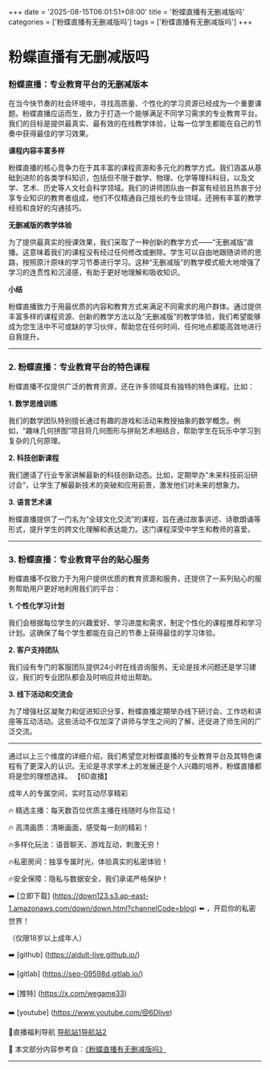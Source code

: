 +++
date = '2025-08-15T06:01:51+08:00'
title = '粉蝶直播有无删减版吗'
categories = ['粉蝶直播有无删减版吗']
tags = ['粉蝶直播有无删减版吗']
+++

# 粉蝶直播有无删减版吗

### 粉蝶直播：专业教育平台的无删减版本

在当今快节奏的社会环境中，寻找高质量、个性化的学习资源已经成为一个重要课题。粉蝶直播应运而生，致力于打造一个能够满足不同学习需求的专业教育平台。我们的目标是提供最真实、最有效的在线教学体验，让每一位学生都能在自己的节奏中获得最佳的学习效果。

**课程内容丰富多样**

粉蝶直播的核心竞争力在于其丰富的课程资源和多元化的教学方式。我们涵盖从基础到进阶的各类学科知识，包括但不限于数学、物理、化学等理科科目，以及文学、艺术、历史等人文社会科学领域。我们的讲师团队由一群富有经验且热衷于分享专业知识的教育者组成，他们不仅精通自己擅长的专业领域，还拥有丰富的教学经验和良好的沟通技巧。

**无删减版的教学体验**

为了提供最真实的授课效果，我们采取了一种创新的教学方式——“无删减版”直播。这意味着我们的课程没有经过任何修改或删除。学生可以自由地跟随讲师的思路，按照原汁原味的学习节奏进行学习。这种“无删减版”的教学模式极大地增强了学习的连贯性和沉浸感，有助于更好地理解和吸收知识。

**小结**

粉蝶直播致力于用最优质的内容和教育方式来满足不同需求的用户群体。通过提供丰富多样的课程资源、创新的教学方法以及“无删减版”的教学体验，我们希望能够成为您生活中不可或缺的学习伙伴，帮助您在任何时间、任何地点都能高效地进行自我提升。

---

### 2. 粉蝶直播：专业教育平台的特色课程

粉蝶直播不仅提供广泛的教育资源，还在许多领域具有独特的特色课程。比如：

**1. 数学思维训练**

我们的数学团队特别擅长通过有趣的游戏和活动来教授抽象的数学概念。例如，“趣味几何拼图”项目将几何图形与拼贴艺术相结合，帮助学生在玩乐中学习到复杂的几何原理。

**2. 科技创新课程**

我们邀请了行业专家讲解最新的科技创新动态。比如，定期举办“未来科技前沿研讨会”，让学生了解最新技术的突破和应用前景，激发他们对未来的想象力。

**3. 语言艺术课**

粉蝶直播提供了一门名为“全球文化交流”的课程，旨在通过故事讲述、诗歌朗诵等形式，提升学生的跨文化理解和表达能力。这门课程深受中学生和教师的喜爱。

---

### 3. 粉蝶直播：专业教育平台的贴心服务

粉蝶直播不仅致力于为用户提供优质的教育资源和服务，还提供了一系列贴心的服务帮助用户更好地利用我们的平台：

**1. 个性化学习计划**

我们会根据每位学生的兴趣爱好、学习进度和需求，制定个性化的课程推荐和学习计划。这确保了每个学生都能在自己的节奏上获得最佳的学习体验。

**2. 客户支持团队**

我们设有专门的客服团队提供24小时在线咨询服务。无论是技术问题还是学习建议，我们的专业团队都会及时响应并给出帮助。

**3. 线下活动和交流会**

为了增强社区凝聚力和促进知识分享，粉蝶直播定期举办线下研讨会、工作坊和讲座等互动活动。这些活动不仅加深了讲师与学生之间的了解，还促进了师生间的广泛交流。

---

通过以上三个维度的详细介绍，我们希望您对粉蝶直播的专业教育平台及其特色课程有了更深入的认识。无论是寻求学术上的发展还是个人兴趣的培养，粉蝶直播都将是您的理想选择。
【6D直播】

 成年人的专属空间，实时互动尽享精彩

🔥 精选主播：每天数百位优质主播在线随时与你互动！

🔥 高清画质：清晰画面，感受每一刻的精彩！

🔥多样化玩法：语音聊天、游戏互动，刺激无穷！

🔥私密房间：独享专属时光，体验真实的私密体验！

🔥安全保障：隐私与数据安全，我们承诺严格保护！

➡️ [立即下载] (https://down123.s3.ap-east-1.amazonaws.com/down/down.html?channelCode=blog) ⬅️ ，开启你的私密世界！

 （仅限18岁以上成年人）

➡️ [github] (https://aldult-live.github.io/)

➡️ [gitlab] (https://seo-09598d.gitlab.io/)

➡️ [推特] (https://x.com/wegame33)

➡️ [youtube] (https://www.youtube.com/@6Dlive)

🔞直播福利导航   [导航站1](https://webstack-86085a.gitlab.io/)[导航站2](https://onlygit123-2.github.io/)

📘 本文部分内容参考自：[《粉蝶直播有无删减版吗》](https://webstack-hugo-18.pages.dev/)

---
